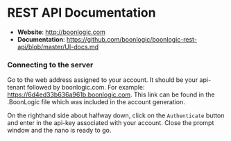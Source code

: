 # REST API Documentation

- __Website__: http://boonlogic.com
- __Documentation__: https://github.com/boonlogic/boonlogic-rest-api/blob/master/UI-docs.md

### Connecting to the server
Go to the web address assigned to your account. It should be your api-tenant followed by boonlogic.com. For example: https://6d4ed33b636a961b.boonlogic.com. This link can be found in the .BoonLogic file which was included in the account generation.

On the righthand side about halfway down, click on the `Authenticate` button and enter in the api-key associated with your account. Close the prompt window and the nano is ready to go.
